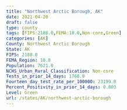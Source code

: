 ```yaml
---
title: "Northwest Arctic Borough, AK"
date: 2021-04-20
draft: false
type: county
tags: [FIPS:2188.0,FEMA:10.0,Non-core,Green]
categories: [AK]
County: Northwest Arctic Borough
State: AK
FIPS: 2188.0
FEMA_Region: 10.0
Population: 7621.0
NCHS_Urban_Rural_Classification: Non-core
Tests_in_prior_14_days: 1768.0
Fourteen_day_test_rate_per_100000: 23199.0
Percent_Positivity_in_prior_14_days: 0.003
Level: Green
url: /states/AK/northwest-arctic-borough
---
```



